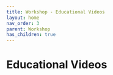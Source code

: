 ```yaml
---
title: Workshop - Educational Videos
layout: home
nav_order: 3
parent: Workshop
has_children: true
---
```


# Educational Videos